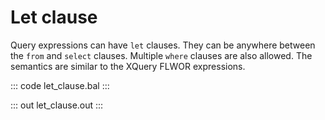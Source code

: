 # Let clause

Query expressions can have `let` clauses. They can be anywhere between the `from` and `select` clauses. Multiple `where` clauses are also allowed. The semantics are similar to the XQuery FLWOR expressions.

::: code let_clause.bal :::

::: out let_clause.out :::